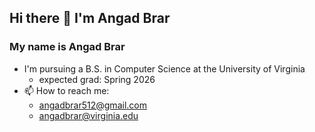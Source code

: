 ## Hi there 👋 I'm Angad Brar

<!--
**angadv12/angadv12** is a ✨ _special_ ✨ repository because its `README.md` (this file) appears on your GitHub profile.

Here are some ideas to get you started:
-->
### My name is Angad Brar
- I'm pursuing a B.S. in Computer Science at the University of Virginia
  * expected grad: Spring 2026
- 📫 How to reach me:
  * angadbrar512@gmail.com
  * angadbrar@virginia.edu
